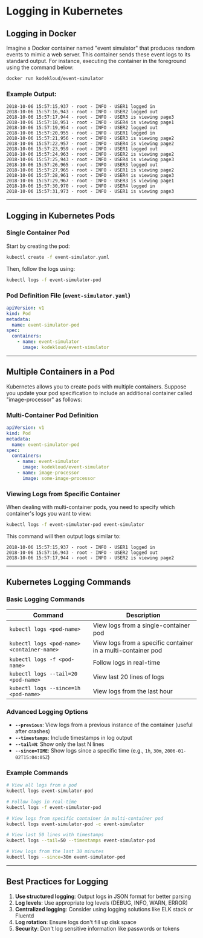 # Logging in Kubernetes

## Logging in Docker

Imagine a Docker container named "event simulator" that produces random events to mimic a web server. This container sends these event logs to its standard output. For instance, executing the container in the foreground using the command below:

```sh
docker run kodekloud/event-simulator
```

### Example Output:

```
2018-10-06 15:57:15,937 - root - INFO - USER1 logged in
2018-10-06 15:57:16,943 - root - INFO - USER2 logged out
2018-10-06 15:57:17,944 - root - INFO - USER3 is viewing page3
2018-10-06 15:57:18,951 - root - INFO - USER4 is viewing page1
2018-10-06 15:57:19,954 - root - INFO - USER2 logged out
2018-10-06 15:57:20,955 - root - INFO - USER1 logged in
2018-10-06 15:57:21,956 - root - INFO - USER3 is viewing page2
2018-10-06 15:57:22,957 - root - INFO - USER4 is viewing page2
2018-10-06 15:57:23,959 - root - INFO - USER1 logged out
2018-10-06 15:57:24,963 - root - INFO - USER2 is viewing page2
2018-10-06 15:57:25,943 - root - INFO - USER4 is viewing page3
2018-10-06 15:57:26,965 - root - INFO - USER3 logged out
2018-10-06 15:57:27,965 - root - INFO - USER1 is viewing page2
2018-10-06 15:57:28,961 - root - INFO - USER4 is viewing page3
2018-10-06 15:57:29,967 - root - INFO - USER3 is viewing page1
2018-10-06 15:57:30,970 - root - INFO - USER4 logged in
2018-10-06 15:57:31,973 - root - INFO - USER1 is viewing page3
```

---

## Logging in Kubernetes Pods

### Single Container Pod

Start by creating the pod:

```sh
kubectl create -f event-simulator.yaml
```

Then, follow the logs using:

```sh
kubectl logs -f event-simulator-pod
```

### Pod Definition File (`event-simulator.yaml`)

```yaml
apiVersion: v1
kind: Pod
metadata:
  name: event-simulator-pod
spec:
  containers:
    - name: event-simulator
      image: kodekloud/event-simulator
```

---

## Multiple Containers in a Pod

Kubernetes allows you to create pods with multiple containers. Suppose you update your pod specification to include an additional container called "image-processor" as follows:

### Multi-Container Pod Definition

```yaml
apiVersion: v1
kind: Pod
metadata:
  name: event-simulator-pod
spec:
  containers:
    - name: event-simulator
      image: kodekloud/event-simulator
    - name: image-processor
      image: some-image-processor
```

### Viewing Logs from Specific Container

When dealing with multi-container pods, you need to specify which container's logs you want to view:

```sh
kubectl logs -f event-simulator-pod event-simulator
```

This command will then output logs similar to:

```
2018-10-06 15:57:15,937 - root - INFO - USER1 logged in
2018-10-06 15:57:16,943 - root - INFO - USER2 logged out
2018-10-06 15:57:17,944 - root - INFO - USER2 is viewing page2
```

---

## Kubernetes Logging Commands

### Basic Logging Commands

| Command | Description |
|---------|-------------|
| `kubectl logs <pod-name>` | View logs from a single-container pod |
| `kubectl logs <pod-name> <container-name>` | View logs from a specific container in a multi-container pod |
| `kubectl logs -f <pod-name>` | Follow logs in real-time |
| `kubectl logs --tail=20 <pod-name>` | View last 20 lines of logs |
| `kubectl logs --since=1h <pod-name>` | View logs from the last hour |

### Advanced Logging Options

- **`--previous`**: View logs from a previous instance of the container (useful after crashes)
- **`--timestamps`**: Include timestamps in log output
- **`--tail=N`**: Show only the last N lines
- **`--since=TIME`**: Show logs since a specific time (e.g., `1h`, `30m`, `2006-01-02T15:04:05Z`)

### Example Commands

```sh
# View all logs from a pod
kubectl logs event-simulator-pod

# Follow logs in real-time
kubectl logs -f event-simulator-pod

# View logs from specific container in multi-container pod
kubectl logs event-simulator-pod -c event-simulator

# View last 50 lines with timestamps
kubectl logs --tail=50 --timestamps event-simulator-pod

# View logs from the last 30 minutes
kubectl logs --since=30m event-simulator-pod
```

---

## Best Practices for Logging

1. **Use structured logging**: Output logs in JSON format for better parsing
2. **Log levels**: Use appropriate log levels (DEBUG, INFO, WARN, ERROR)
3. **Centralized logging**: Consider using logging solutions like ELK stack or Fluentd
4. **Log rotation**: Ensure logs don't fill up disk space
5. **Security**: Don't log sensitive information like passwords or tokens
